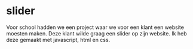 # slider

Voor school hadden we een project waar we voor een klant een website moesten maken. 
Deze klant wilde graag een slider op zijn website.
Ik heb deze gemaakt met javascript, html en css.
